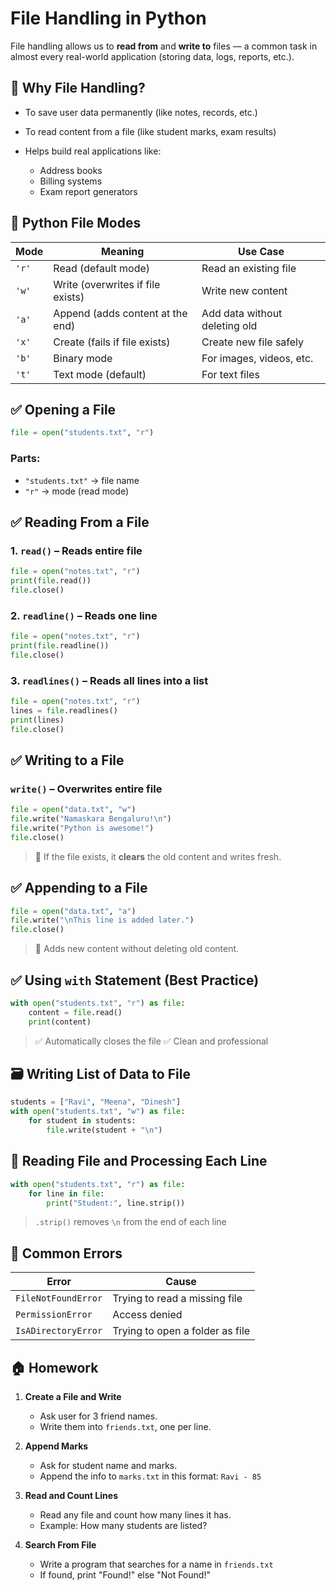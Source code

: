 # **File Handling in Python**

File handling allows us to **read from** and **write to** files — a common task in almost every real-world application (storing data, logs, reports, etc.).

## 📁 Why File Handling?

* To save user data permanently (like notes, records, etc.)
* To read content from a file (like student marks, exam results)
* Helps build real applications like:

  * Address books
  * Billing systems
  * Exam report generators


## 📌 Python File Modes

| Mode  | Meaning                           | Use Case                      |
| ----- | --------------------------------- | ----------------------------- |
| `'r'` | Read (default mode)               | Read an existing file         |
| `'w'` | Write (overwrites if file exists) | Write new content             |
| `'a'` | Append (adds content at the end)  | Add data without deleting old |
| `'x'` | Create (fails if file exists)     | Create new file safely        |
| `'b'` | Binary mode                       | For images, videos, etc.      |
| `'t'` | Text mode (default)               | For text files                |


## ✅ Opening a File

```python
file = open("students.txt", "r")
```

### Parts:

* `"students.txt"` → file name
* `"r"` → mode (read mode)


## ✅ Reading From a File

### 1. `read()` – Reads entire file

```python
file = open("notes.txt", "r")
print(file.read())
file.close()
```

### 2. `readline()` – Reads one line

```python
file = open("notes.txt", "r")
print(file.readline())
file.close()
```

### 3. `readlines()` – Reads all lines into a list

```python
file = open("notes.txt", "r")
lines = file.readlines()
print(lines)
file.close()
```


## ✅ Writing to a File

### `write()` – Overwrites entire file

```python
file = open("data.txt", "w")
file.write("Namaskara Bengaluru!\n")
file.write("Python is awesome!")
file.close()
```

> 🎯 If the file exists, it **clears** the old content and writes fresh.


## ✅ Appending to a File

```python
file = open("data.txt", "a")
file.write("\nThis line is added later.")
file.close()
```

> 📌 Adds new content without deleting old content.


## ✅ Using `with` Statement (Best Practice)

```python
with open("students.txt", "r") as file:
    content = file.read()
    print(content)
```

> ✅ Automatically closes the file
> ✅ Clean and professional


## 🗃️ Writing List of Data to File

```python
students = ["Ravi", "Meena", "Dinesh"]
with open("students.txt", "w") as file:
    for student in students:
        file.write(student + "\n")
```


## 📝 Reading File and Processing Each Line

```python
with open("students.txt", "r") as file:
    for line in file:
        print("Student:", line.strip())
```

> `.strip()` removes `\n` from the end of each line


## 🧠 Common Errors

| Error               | Cause                           |
| ------------------- | ------------------------------- |
| `FileNotFoundError` | Trying to read a missing file   |
| `PermissionError`   | Access denied                   |
| `IsADirectoryError` | Trying to open a folder as file |


## 🏠 Homework

1. **Create a File and Write**

   * Ask user for 3 friend names.
   * Write them into `friends.txt`, one per line.

2. **Append Marks**

   * Ask for student name and marks.
   * Append the info to `marks.txt` in this format: `Ravi - 85`

3. **Read and Count Lines**

   * Read any file and count how many lines it has.
   * Example: How many students are listed?

4. **Search From File**

   * Write a program that searches for a name in `friends.txt`
   * If found, print "Found!" else "Not Found!"


